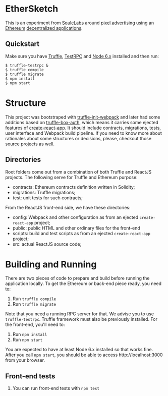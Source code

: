 # EtherSketch

This is an experiment from [SouleLabs](https://github.com/SouleLabs) around
[pixel advertising](https://en.wikipedia.org/wiki/Pixel_advertising) using an
[Ethereum](https://www.ethereum.org/) [decentralized
applications](https://en.wikipedia.org/wiki/Ethereum#Decentralized_applications).

## Quickstart

Make sure you have
[Truffle](http://truffleframework.com/docs/getting_started/installation),
[TestRPC](https://www.npmjs.com/package/truffle-testrpc) and [Node
6.x](https://nodejs.org/en/) installed and then run:

```console
$ truffle-testrpc &
$ truffle compile
$ truffle migrate
$ npm install
$ npm start
```

# Structure

This project was bootstraped with
[truffle-init-webpack](https://github.com/trufflesuite/truffle-init-webpack) and
later had some additions based on
[truffle-box-auth](https://github.com/truffle-box/truffle-box-auth), which means
it carries some ejected features of
[create-react-app](https://github.com/facebookincubator/create-react-app). It
should include contracts, migrations, tests, user interface and Webpack build
pipeline. If you need to know more about rationales about some structures or
decisions, please, checkout those source projects as well.

## Directories

Root folders come out from a combination of both Truffle and ReactJS projects.
The following serve for Truffle and Ethereum purpose:

- contracts: Ethereum contracts definition written in Solidity;
- migrations: Truffle migrations;
- test: unit tests for such contracts;

From the ReactJS front-end side, we have these directories:

- config: Webpack and other configuration as from an ejected `create-react-app`
  project;
- public: public HTML and other ordinary files for the front-end
- scripts: build and test scripts as from an ejected `create-react-app` project;
- src: actual ReactJS source code;

# Building and Running

There are two pieces of code to prepare and build before running the application
locally. To get the Ethereum or back-end piece ready, you need to:

1. Run `truffle compile`
2. Run `truffle migrate`

Note that you need a running RPC server for that. We advise you to use
`truffle-testrpc`. Truffle framework must also be previously installed. For the
front-end, you'll need to:

1. Run `npm install`
2. Run `npm start`

You are expected to have at least Node 6.x installed so that works fine. After
you call `npm start`, you should be able to access http://localhost:3000 from
your browser.

## Front-end tests

1. You can run front-end tests with `npm test`
